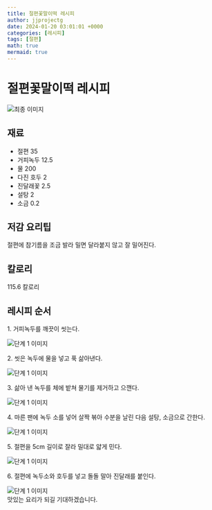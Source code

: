 ```yaml
---
title: 절편꽃말이떡 레시피
author: jjprojectg
date: 2024-01-20 03:01:01 +0000
categories: [레시피]
tags: [절편]
math: true
mermaid: true
---
```

<meta name="og:type" content="website"/>
<meta charset="UTF-8"/>
<div class="header">
  <h1>절편꽃말이떡 레시피</h1>
</div>

<div class="container my-4">
  <div class="row">
    <div class="col-12 col-md-6">
      <div class="recipe-image">
        <img src="http://www.foodsafetykorea.go.kr/uploadimg/20141118/20141118102040_1416273640697.jpg" class="step-image" alt="최종 이미지"/>
      </div>
    </div>
    <div class="col-12 col-md-6">
      <div class="ingredients">
        <h2>재료</h2>
        <ul class="card">
          <li> 절편 35 </li>
          <li>  거피녹두 12.5 </li>
          <li>  물 200 </li>
          <li>  다진 호두 2 </li>
          <li>  진달래꽃 2.5 </li>
          <li>  설탕 2 </li>
          <li>  소금 0.2 </li>
</ul>
      </div>
    </div>
    <div class="col-12 col-md-6">
      <div class="ingredients">
        <h2>저감 요리팁</h2>
        <div class="card"> 
          <p>
            절편에 참기름을 조금 발라 밀면 달라붙지 않고 잘 밀어진다.
          </p>
        </div>
      </div>
      <div class="ingredients">
        <h2>칼로리</h2>
        <div class="card"> 
          <p>
            115.6 칼로리
          </p>
        </div>
      </div>
    </div>
  </div>

  <h2 class="my-4">레시피 순서</h2>
  <div class="card recipe-card">
    <div class="card-body recipe-step">
      <p class="card-text step-description">1. 거피녹두를 깨끗이 씻는다.</p>
      <img src="http://www.foodsafetykorea.go.kr/uploadimg/cook/771-1.jpg" alt="단계 1 이미지" class="step-image"/>
    </div>
  </div>
  <div class="card recipe-card">
    <div class="card-body recipe-step">
      <p class="card-text step-description">2. 씻은 녹두에 물을 넣고 푹 삶아낸다.</p>
      <img src="http://www.foodsafetykorea.go.kr/uploadimg/cook/771-2.jpg" alt="단계 1 이미지" class="step-image"/>
    </div>
  </div>
  <div class="card recipe-card">
    <div class="card-body recipe-step">
      <p class="card-text step-description">3. 삶아 낸 녹두를 체에 밭쳐 물기를 제거하고 으깬다.</p>
      <img src="http://www.foodsafetykorea.go.kr/uploadimg/cook/771-3.jpg" alt="단계 1 이미지" class="step-image"/>
    </div>
  </div>
  <div class="card recipe-card">
    <div class="card-body recipe-step">
      <p class="card-text step-description">4. 마른 팬에 녹두 소를 넣어 살짝 볶아 수분을 날린 다음 설탕, 소금으로 간한다.</p>
      <img src="http://www.foodsafetykorea.go.kr/uploadimg/cook/771-4.jpg" alt="단계 1 이미지" class="step-image"/>
    </div>
  </div>
  <div class="card recipe-card">
    <div class="card-body recipe-step">
      <p class="card-text step-description">5. 절편을 5cm 길이로 잘라 밀대로 얇게 민다.</p>
      <img src="http://www.foodsafetykorea.go.kr/uploadimg/cook/771-5.jpg" alt="단계 1 이미지" class="step-image"/>
    </div>
  </div>
  <div class="card recipe-card">
    <div class="card-body recipe-step">
      <p class="card-text step-description">6. 절편에 녹두소와 호두를 넣고 돌돌 말아 진달래를 붙인다.</p>
      <img src="http://www.foodsafetykorea.go.kr/uploadimg/cook/771-6.jpg" alt="단계 1 이미지" class="step-image"/>
    </div>
  </div>

</div>
맛있는 요리가 되길 기대하겠습니다.
